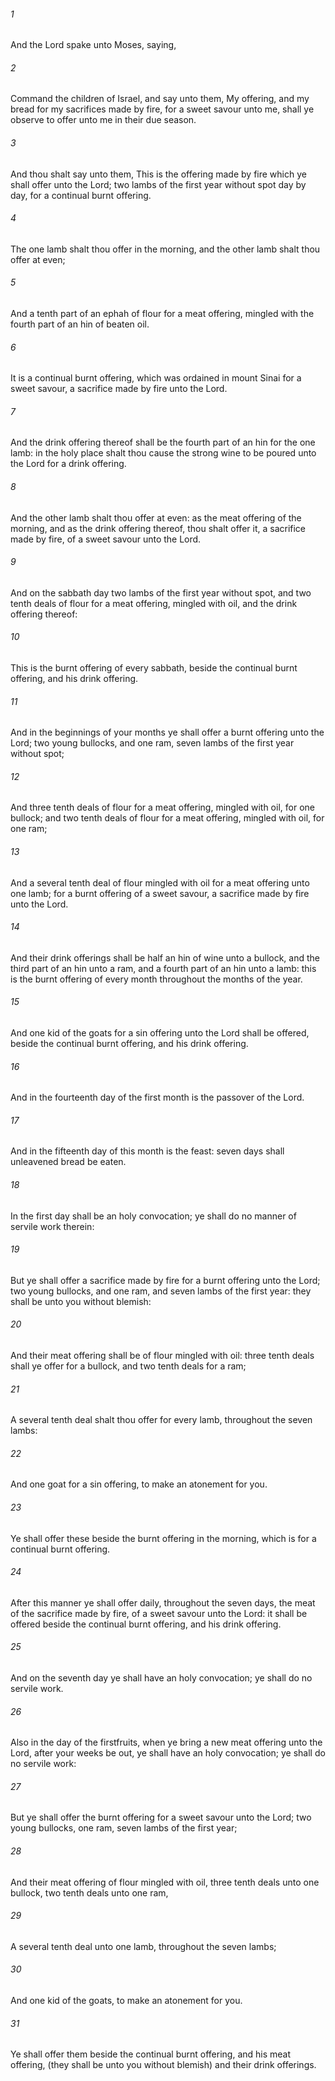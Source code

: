 ###### 1
And the Lord spake unto Moses, saying,

###### 2
Command the children of Israel, and say unto them, My offering, and my bread for my sacrifices made by fire, for a sweet savour unto me, shall ye observe to offer unto me in their due season.

###### 3
And thou shalt say unto them, This is the offering made by fire which ye shall offer unto the Lord; two lambs of the first year without spot day by day, for a continual burnt offering.

###### 4
The one lamb shalt thou offer in the morning, and the other lamb shalt thou offer at even;

###### 5
And a tenth part of an ephah of flour for a meat offering, mingled with the fourth part of an hin of beaten oil.

###### 6
It is a continual burnt offering, which was ordained in mount Sinai for a sweet savour, a sacrifice made by fire unto the Lord.

###### 7
And the drink offering thereof shall be the fourth part of an hin for the one lamb: in the holy place shalt thou cause the strong wine to be poured unto the Lord for a drink offering.

###### 8
And the other lamb shalt thou offer at even: as the meat offering of the morning, and as the drink offering thereof, thou shalt offer it, a sacrifice made by fire, of a sweet savour unto the Lord.

###### 9
And on the sabbath day two lambs of the first year without spot, and two tenth deals of flour for a meat offering, mingled with oil, and the drink offering thereof:

###### 10
This is the burnt offering of every sabbath, beside the continual burnt offering, and his drink offering.

###### 11
And in the beginnings of your months ye shall offer a burnt offering unto the Lord; two young bullocks, and one ram, seven lambs of the first year without spot;

###### 12
And three tenth deals of flour for a meat offering, mingled with oil, for one bullock; and two tenth deals of flour for a meat offering, mingled with oil, for one ram;

###### 13
And a several tenth deal of flour mingled with oil for a meat offering unto one lamb; for a burnt offering of a sweet savour, a sacrifice made by fire unto the Lord.

###### 14
And their drink offerings shall be half an hin of wine unto a bullock, and the third part of an hin unto a ram, and a fourth part of an hin unto a lamb: this is the burnt offering of every month throughout the months of the year.

###### 15
And one kid of the goats for a sin offering unto the Lord shall be offered, beside the continual burnt offering, and his drink offering.

###### 16
And in the fourteenth day of the first month is the passover of the Lord.

###### 17
And in the fifteenth day of this month is the feast: seven days shall unleavened bread be eaten.

###### 18
In the first day shall be an holy convocation; ye shall do no manner of servile work therein:

###### 19
But ye shall offer a sacrifice made by fire for a burnt offering unto the Lord; two young bullocks, and one ram, and seven lambs of the first year: they shall be unto you without blemish:

###### 20
And their meat offering shall be of flour mingled with oil: three tenth deals shall ye offer for a bullock, and two tenth deals for a ram;

###### 21
A several tenth deal shalt thou offer for every lamb, throughout the seven lambs:

###### 22
And one goat for a sin offering, to make an atonement for you.

###### 23
Ye shall offer these beside the burnt offering in the morning, which is for a continual burnt offering.

###### 24
After this manner ye shall offer daily, throughout the seven days, the meat of the sacrifice made by fire, of a sweet savour unto the Lord: it shall be offered beside the continual burnt offering, and his drink offering.

###### 25
And on the seventh day ye shall have an holy convocation; ye shall do no servile work.

###### 26
Also in the day of the firstfruits, when ye bring a new meat offering unto the Lord, after your weeks be out, ye shall have an holy convocation; ye shall do no servile work:

###### 27
But ye shall offer the burnt offering for a sweet savour unto the Lord; two young bullocks, one ram, seven lambs of the first year;

###### 28
And their meat offering of flour mingled with oil, three tenth deals unto one bullock, two tenth deals unto one ram,

###### 29
A several tenth deal unto one lamb, throughout the seven lambs;

###### 30
And one kid of the goats, to make an atonement for you.

###### 31
Ye shall offer them beside the continual burnt offering, and his meat offering, (they shall be unto you without blemish) and their drink offerings.

